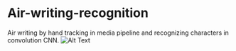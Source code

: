 # Air-writing-recognition
Air writing by hand tracking in media pipeline and recognizing characters in convolution CNN.
![Alt Text](https://media.giphy.com/media/7U1djWMhDUPu0zAckk/giphy.gif)
